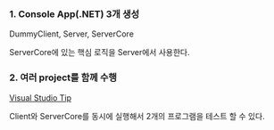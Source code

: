 
### 1. Console App(.NET) 3개 생성
DummyClient, Server, ServerCore<br>

ServerCore에 있는 핵심 로직을 Server에서 사용한다.<br>

### 2. 여러 project를 함께 수행
[Visual Studio Tip](/VisualStudio_tip.md)<br>

Client와 ServerCore를 동시에 실행해서 2개의 프로그램을 테스트 할 수 있다.<br>